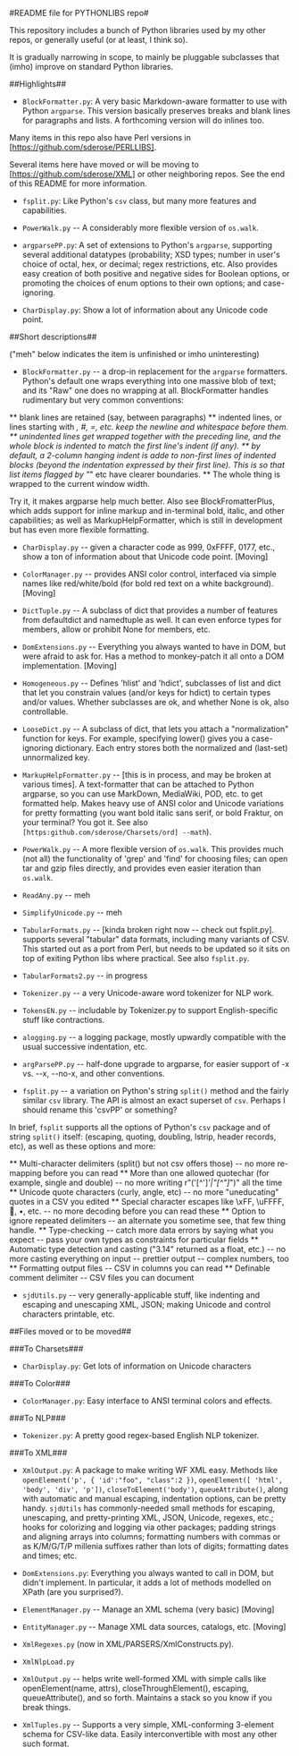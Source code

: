 #README file for PYTHONLIBS repo#

This repository includes a bunch of Python libraries used by my other repos,
or generally useful (or at least, I think so).

It is gradually narrowing in scope, to mainly be pluggable subclasses that
(imho) improve on standard Python libraries.


##Highlights##

* `BlockFormatter.py`: A very basic Markdown-aware formatter to use with Python
`argparse`. This version basically preserves breaks and blank lines
for paragraphs and lists. A forthcoming version will do inlines too.

Many items in this repo also have Perl versions in
[https://github.com/sderose/PERLLIBS].

Several items here have moved or will be moving to
[https://github.com/sderose/XML] or other neighboring repos. See the end
of this README for more information.

* `fsplit.py`: Like Python's `csv` class, but many more features and
capabilities.

* `PowerWalk.py` -- A considerably more flexible version of `os.walk`.

* `argparsePP.py`: A set of extensions to Python's `argparse`, supporting
several additional datatypes (probability; XSD types; number in user's choice
of octal, hex, or decimal; regex restrictions, etc. Also provides easy creation
of both positive and negative sides for Boolean options, or promoting the
choices of enum options to their own options; and case-ignoring.

* `CharDisplay.py`: Show a lot of information about any Unicode code point.


##Short descriptions##

("meh" below indicates the item is unfinished or imho uninteresting)

* `BlockFormatter.py` -- a drop-in replacement for the `argparse` formatters.
Python's default one wraps everything into one massive blob of text; and its
"Raw" one does no wrapping at all. BlockFormatter handles rudimentary but
very common conventions:

** blank lines are retained (say, between paragraphs)
** indented lines, or lines starting with *, #, =, etc. keep
the newline and whitespace before them.
** unindented lines get wrapped together with the preceding line,
and the whole block is indented to match the first line's indent (if any).
** by default, a 2-column hanging indent is adde to non-first lines of
indented blocks (beyond the indentation expressed by their first line). This
is so that list items flagged by "*" etc have clearer boundaries.
** The whole thing is wrapped to the current window width.

Try it, it makes argparse help much better. Also see BlockFromatterPlus,
which adds support for inline markup and in-terminal bold, italic, and
other capabilities; as well as MarkupHelpFormatter,
which is still in development but has even more flexible formatting.

* `CharDisplay.py` -- given a character code as 999, 0xFFFF, 0177, etc., show a
ton of information about that Unicode code point. [Moving]

* `ColorManager.py` -- provides ANSI color control, interfaced via simple names
like red/white/bold (for bold red text on a white background).  [Moving]

* `DictTuple.py` -- A subclass of dict that provides a number of features from defaultdict
    and namedtuple as well. It can even enforce types for members, allow or
    prohibit None for members, etc.

* `DomExtensions.py` -- Everything you always wanted to have in DOM, but were afraid
to ask for. Has a method to monkey-patch it all onto a DOM implementation.  [Moving]

* `Homogeneous.py` -- Defines 'hlist' and 'hdict', subclasses of list and dict
that let you constrain values (and/or keys for hdict) to certain types and/or
values. Whether subclasses are ok, and whether None is ok, also controllable.

* `LooseDict.py` -- A subclass of dict, that lets you attach a "normalization"
function for keys. For example, specifying lower() gives you a case-ignoring
dictionary. Each entry stores both the normalized and (last-set) unnormalized key.

* `MarkupHelpFormatter.py` -- [this is in process, and may be broken at
various times]. A text-formatter that can be attached to
Python argparse, so you can use MarkDown, MediaWiki, POD, etc. to get
formatted help. Makes heavy use of ANSI color and
Unicode variations for pretty formatting (you want bold italic sans serif,
or bold Fraktur, on your terminal? You got it. See also `[https:github.com/sderose/Charsets/ord] --math`).

* `PowerWalk.py` -- A more flexible version of `os.walk`. This provides
much (not all) the functionality of 'grep' and 'find' for choosing files;
can open tar and gzip files directly,
and provides even easier iteration than `os.walk`.

* `ReadAny.py` -- meh

* `SimplifyUnicode.py` -- meh

* `TabularFormats.py` -- [kinda broken right now -- check out fsplit.py].
supports several "tabular" data formats, including many
variants of CSV. This started out as a port from Perl, but needs to be updated
so it sits on top of exiting Python libs where practical. See also `fsplit.py`.

* `TabularFormats2.py` -- in progress

* `Tokenizer.py` -- a very Unicode-aware word tokenizer for NLP work.

* `TokensEN.py` -- includable by Tokenizer.py to support English-specific stuff
like contractions.

* `alogging.py` -- a logging package, mostly upwardly compatible with the usual
successive indentation, etc.

* `argParsePP.py` -- half-done upgrade to argparse, for easier support of
-x vs. --x, --no-x, and other conventions.

* `fsplit.py` -- a variation on Python's string `split()` method and the
fairly similar `csv` library. The API is almost an exact superset of `csv`.
Perhaps I should rename this 'csvPP' or something?

In brief, `fsplit` supports all the options of
Python's `csv` package and of string `split()` itself:
(escaping, quoting, doubling, lstrip, header records, etc),
as well as these options and more:

** Multi-character delimiters (split() but not csv offers those)
    -- no more re-mapping before you can read
** More than one allowed quotechar (for example, single and double)
    -- no more writing r"('[^']*'|\"[^\"]*\")" all the time
** Unicode quote characters (curly, angle, etc)
    -- no more "uneducating" quotes in a CSV you edited
** Special character escapes like \xFF, \uFFFF, &#xFFFFF;, &bull;, etc.
    -- no more decoding before you can read these
** Option to ignore repeated delimiters
    -- an alternate you sometime see, that few thing handle.
** Type-checking
    -- catch more data errors by saying what you expect
    -- pass your own types as constraints for particular fields
** Automatic type detection and casting ("3.14" returned as a float, etc.)
    -- no more casting everything on input
    -- prettier output
    -- complex numbers, too
** Formatting output files
    -- CSV in columns you can read
** Definable comment delimiter
    -- CSV files you can document


* `sjdUtils.py` -- very generally-applicable stuff, like indenting and escaping
and unescaping XML, JSON; making Unicode and control characters printable, etc.


##Files moved or to be moved##

###To Charsets###

* `CharDisplay.py`: Get lots of information on Unicode characters

###To Color###

* `ColorManager.py`: Easy interface to ANSI terminal colors and effects.

###To NLP###

* `Tokenizer.py`: A pretty good regex-based English NLP tokenizer.

###To XML###

* `XmlOutput.py`: A package to make writing WF XML easy. Methods like
`openElement('p', { 'id':"foo", "class":2 })`,
`openElement([ 'html', 'body', 'div', 'p'])`,
`closeToElement('body')`,
`queueAttribute()`, along with automatic and manual escaping,
indentation options, can be pretty handy.
`sjdUtils` has commonly-needed small methods for escaping, unescaping, and
pretty-printing XML, JSON, Unicode, regexes, etc.;
hooks for colorizing and logging via other
packages; padding strings and aligning arrays into columns; formatting numbers
with commas or as K/M/G/T/P millenia suffixes rather than lots of digits;
formatting dates and times; etc.

* `DomExtensions.py`: Everything you always wanted to call in DOM, but didn't
implement. In particular, it adds a lot of methods modelled on XPath (are
you surprised?).

* `ElementManager.py` -- Manage an XML schema (very basic)  [Moving]

* `EntityManager.py` -- Manage XML data sources, catalogs, etc. [Moving]

* `XmlRegexes.py` (now in XML/PARSERS/XmlConstructs.py).

* `XmlNlpLoad.py`

* `XmlOutput.py` -- helps write well-formed XML with simple calls like
openElement(name, attrs), closeThroughElement(), escaping, queueAttribute(),
and so forth. Maintains a stack so you know if you break things.

* `XmlTuples.py` -- Supports a very simple, XML-conforming 3-element schema for
CSV-like data. Easily interconvertible with most any other such format.
